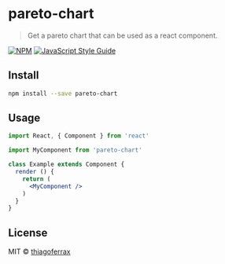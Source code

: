 # pareto-chart

> Get a pareto chart that can be used as a react component.

[![NPM](https://img.shields.io/npm/v/pareto-chart.svg)](https://www.npmjs.com/package/pareto-chart) [![JavaScript Style Guide](https://img.shields.io/badge/code_style-standard-brightgreen.svg)](https://standardjs.com)

## Install

```bash
npm install --save pareto-chart
```

## Usage

```jsx
import React, { Component } from 'react'

import MyComponent from 'pareto-chart'

class Example extends Component {
  render () {
    return (
      <MyComponent />
    )
  }
}
```

## License

MIT © [thiagoferrax](https://github.com/thiagoferrax)

